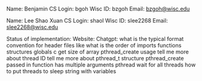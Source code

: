 Name: Benjamin
CS Login: bgoh
Wisc ID: bzgoh
Email: bzgoh@wisc.edu

Name: Lee Shao Xuan
CS Login: shaol
Wisc ID: slee2268
Email: slee2268@wisc.edu

Status of implementation:
    Website:
    Chatgpt:
        what is the typical format convention for header files like what is the order of imports functions structures globals
        c get size of array
        pthread_create usage
        tell me more about thread ID
        tell me more about pthread_t structure
        pthread_create passed in function has multiple arguments
        pthread wait for all threads
        how to put threads to sleep
        string with variables